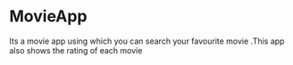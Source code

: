 # MovieApp
Its a movie app using which you can search your favourite movie .This app also shows the rating of each movie
